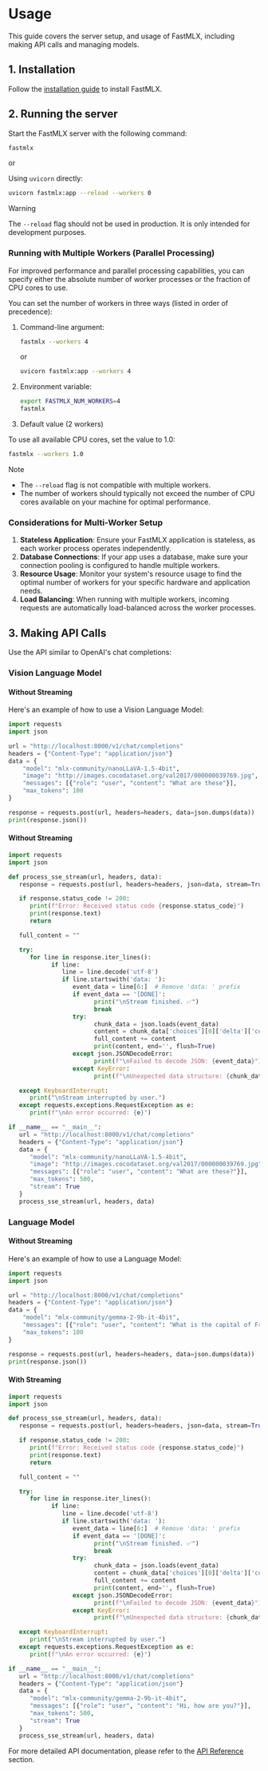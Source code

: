 # Usage

This guide covers the server setup, and usage of FastMLX, including making API calls and managing models.

## 1. Installation
Follow the [installation guide](installation.md) to install FastMLX.

## 2. Running the server
Start the FastMLX server with the following command:

   ```bash
   fastmlx
   ```

or 

Using `uvicorn` directly:

   ```bash
   uvicorn fastmlx:app --reload --workers 0
   ```

   > [!WARNING]
   > The `--reload` flag should not be used in production. It is only intended for development purposes.

### Running with Multiple Workers (Parallel Processing)

For improved performance and parallel processing capabilities, you can specify either the absolute number of worker processes or the fraction of CPU cores to use.

You can set the number of workers in three ways (listed in order of precedence):

1. Command-line argument:
   ```bash
   fastmlx --workers 4
   ```
   or
   ```bash
   uvicorn fastmlx:app --workers 4
   ```

2. Environment variable:
   ```bash
   export FASTMLX_NUM_WORKERS=4
   fastmlx
   ```

3. Default value (2 workers)

To use all available CPU cores, set the value to 1.0:

```bash
fastmlx --workers 1.0
```

> [!NOTE]
> - The `--reload` flag is not compatible with multiple workers.
> - The number of workers should typically not exceed the number of CPU cores available on your machine for optimal performance.

### Considerations for Multi-Worker Setup

1. **Stateless Application**: Ensure your FastMLX application is stateless, as each worker process operates independently.
2. **Database Connections**: If your app uses a database, make sure your connection pooling is configured to handle multiple workers.
3. **Resource Usage**: Monitor your system's resource usage to find the optimal number of workers for your specific hardware and application needs.
4. **Load Balancing**: When running with multiple workers, incoming requests are automatically load-balanced across the worker processes.

## 3. Making API Calls

Use the API similar to OpenAI's chat completions:

### Vision Language Model

#### Without Streaming
Here's an example of how to use a Vision Language Model:

```python
import requests
import json

url = "http://localhost:8000/v1/chat/completions"
headers = {"Content-Type": "application/json"}
data = {
    "model": "mlx-community/nanoLLaVA-1.5-4bit",
    "image": "http://images.cocodataset.org/val2017/000000039769.jpg",
    "messages": [{"role": "user", "content": "What are these"}],
    "max_tokens": 100
}

response = requests.post(url, headers=headers, data=json.dumps(data))
print(response.json())
```

#### Without Streaming
```python
import requests
import json

def process_sse_stream(url, headers, data):
   response = requests.post(url, headers=headers, json=data, stream=True)

   if response.status_code != 200:
      print(f"Error: Received status code {response.status_code}")
      print(response.text)
      return

   full_content = ""

   try:
      for line in response.iter_lines():
            if line:
               line = line.decode('utf-8')
               if line.startswith('data: '):
                  event_data = line[6:]  # Remove 'data: ' prefix
                  if event_data == '[DONE]':
                        print("\nStream finished. ✅")
                        break
                  try:
                        chunk_data = json.loads(event_data)
                        content = chunk_data['choices'][0]['delta']['content']
                        full_content += content
                        print(content, end='', flush=True)
                  except json.JSONDecodeError:
                        print(f"\nFailed to decode JSON: {event_data}")
                  except KeyError:
                        print(f"\nUnexpected data structure: {chunk_data}")

   except KeyboardInterrupt:
      print("\nStream interrupted by user.")
   except requests.exceptions.RequestException as e:
      print(f"\nAn error occurred: {e}")

if __name__ == "__main__":
   url = "http://localhost:8000/v1/chat/completions"
   headers = {"Content-Type": "application/json"}
   data = {
      "model": "mlx-community/nanoLLaVA-1.5-4bit",
      "image": "http://images.cocodataset.org/val2017/000000039769.jpg",
      "messages": [{"role": "user", "content": "What are these?"}],
      "max_tokens": 500,
      "stream": True
   }
   process_sse_stream(url, headers, data)
```
### Language Model

#### Without Streaming

Here's an example of how to use a Language Model:

```python
import requests
import json

url = "http://localhost:8000/v1/chat/completions"
headers = {"Content-Type": "application/json"}
data = {
    "model": "mlx-community/gemma-2-9b-it-4bit",
    "messages": [{"role": "user", "content": "What is the capital of France?"}],
    "max_tokens": 100
}

response = requests.post(url, headers=headers, data=json.dumps(data))
print(response.json())
```

#### With Streaming

```python
import requests
import json

def process_sse_stream(url, headers, data):
   response = requests.post(url, headers=headers, json=data, stream=True)

   if response.status_code != 200:
      print(f"Error: Received status code {response.status_code}")
      print(response.text)
      return

   full_content = ""

   try:
      for line in response.iter_lines():
            if line:
               line = line.decode('utf-8')
               if line.startswith('data: '):
                  event_data = line[6:]  # Remove 'data: ' prefix
                  if event_data == '[DONE]':
                        print("\nStream finished. ✅")
                        break
                  try:
                        chunk_data = json.loads(event_data)
                        content = chunk_data['choices'][0]['delta']['content']
                        full_content += content
                        print(content, end='', flush=True)
                  except json.JSONDecodeError:
                        print(f"\nFailed to decode JSON: {event_data}")
                  except KeyError:
                        print(f"\nUnexpected data structure: {chunk_data}")

   except KeyboardInterrupt:
      print("\nStream interrupted by user.")
   except requests.exceptions.RequestException as e:
      print(f"\nAn error occurred: {e}")

if __name__ == "__main__":
   url = "http://localhost:8000/v1/chat/completions"
   headers = {"Content-Type": "application/json"}
   data = {
      "model": "mlx-community/gemma-2-9b-it-4bit",
      "messages": [{"role": "user", "content": "Hi, how are you?"}],
      "max_tokens": 500,
      "stream": True
   }
   process_sse_stream(url, headers, data)
```

For more detailed API documentation, please refer to the [API Reference](endpoints.md) section.